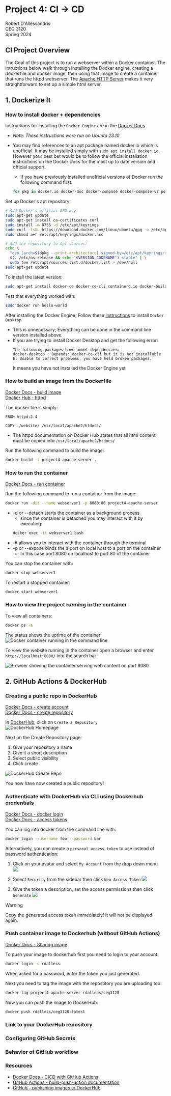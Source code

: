 # Project 4: CI -> CD  
Robert D'Allessandris  
CEG 3120  
Spring 2024  

## CI Project Overview 
  
The Goal of this project is to run a webserver within a Docker container. The intructions below walk through installing the Docker engine, creating a dockerfile and docker image, then using that image to create a container that runs the httpd webserver. The [Apache HTTP Server](https://hub.docker.com/_/httpd) makes it very straightforward to set up a simple html server. 

## 1. Dockerize It
  
### How to install docker + dependencies  

Instructions for installing the `Docker Engine` are in the [Docker Docs](https://docs.docker.com/engine/install/ubuntu/#install-using-the-repository)
- *Note: These instructions were run on Ubuntu 23.10*
- You may find references to an apt package named docker.io which is unofficial. It may be installed simply with `sudo apt install docker.io`. However your best bet would be to follow the official installation instructions on the Docker Docs for the most up to date version and official support.
    - If you have previously installed unofficial versions of Docker run the following command first:

    ```bash
    for pkg in docker.io docker-doc docker-compose docker-compose-v2 podman-docker containerd runc; do sudo apt-get remove $pkg; done
    ```

Set up Docker's apt repository:
```bash
# Add Docker's official GPG key:
sudo apt-get update
sudo apt-get install ca-certificates curl
sudo install -m 0755 -d /etc/apt/keyrings
sudo curl -fsSL https://download.docker.com/linux/ubuntu/gpg -o /etc/apt/keyrings/docker.asc
sudo chmod a+r /etc/apt/keyrings/docker.asc

# Add the repository to Apt sources:
echo \
  "deb [arch=$(dpkg --print-architecture) signed-by=/etc/apt/keyrings/docker.asc] https://download.docker.com/linux/ubuntu \
  $(. /etc/os-release && echo "$VERSION_CODENAME") stable" | \
  sudo tee /etc/apt/sources.list.d/docker.list > /dev/null
sudo apt-get update
```  

To install the latest version:

```bash
sudo apt-get install docker-ce docker-ce-cli containerd.io docker-buildx-plugin docker-compose-plugin
```

Test that everything worked with:  
```bash
sudo docker run hello-world
```

After installing the Docker Engine, Follow these [instructions](https://docs.docker.com/desktop/install/ubuntu/) to install `Docker Desktop`
- This is unnecessary; Everything can be done in the command line version installed above.
- If you are trying to install Docker Desktop and get the following error:
    ```
    The following packages have unmet dependencies:
    docker-desktop : Depends: docker-ce-cli but it is not installable
    E: Unable to correct problems, you have held broken packages.
    ```
    It means you have not installed the Docker Engine yet  
### How to build an image from the Dockerfile

[Docker Docs - build image](https://docs.docker.com/reference/cli/docker/image/build/)  
[Docker Hub - httpd](https://hub.docker.com/_/httpd)

The docker file is simply:
```docker
FROM httpd:2.4

COPY ./website/ /usr/local/apache2/htdocs/
```
- The httpd documentation on Docker Hub states that all html content must be copied into `/usr/local/apache2/htdocs/`  

Run the following command to build the image: 
```bash
docker build -t project4-apache-server .
```
  
### How to run the container  

[Docker Docs - run container](https://docs.docker.com/reference/cli/docker/container/run/)  

Run the following command to run a container from the image:
```bash
docker run -dit --name webserver1 -p 8080:80 project4-apache-server
```
- -d or --detach starts the container as a background process
    - since the container is detached you may interact with it by executing: 
    ```bash
    docker exec -it webserver1 bash
    ```
- -it allows you to interact with the container through the terminal
- -p or --expose binds the a port on local host to a port on the container
    - In this case port 8080 on localhost to port 80 of the container

You can stop the container with:
```bash
docker stop webserver1
```

To restart a stopped container:
```bash
docker start webserver1
```

### How to view the project running in the container
To view all containers:
```bash
docker ps -a
```
The status shows the uptime of the container  
![Docker container running in the command line](./img/docker_ps.png)  

To view the website running in the container open a browser and enter `http://localhost:8080/` into the search bar  
  

![Browser showing the container serving web content on port 8080](./img/container_in_browser.png)


## 2. GitHub Actions & DockerHub  

### Creating a public repo in DockerHub

[Docker Docs - create account](https://docs.docker.com/docker-id/)  
[Docker Docs - create repository](https://docs.docker.com/docker-hub/repos/create/)  

In [DockerHub](https://hub.docker.com/), click on `Create a Repository`  
![DockerHub Homepage](./img/dockerhub_homepage.png)

Next on the Create Repository page: 
1. Give your repository a name
2. Give it a short description
3. Select public visibility
4. Click create

![DockerHub Create Repo](./img/dockerhub_create_repo.png)  
  
You now have now created a public repository!

### Authenticate with DockerHub via CLI using Dockerhub credentials  
[Docker Docs - docker login](https://docs.docker.com/reference/cli/docker/login/)  
[Docker Docs - access tokens](https://docs.docker.com/security/for-developers/access-tokens/)  

You can log into docker from the command line with:  

```bash
docker login --username foo --password bar
```  

Alternatively, you can create a `personal access token` to use instead of password authentication:  

1. Click on your avatar and select `My Account` from the drop down menu  
![](./img/docker_myaccount.png)  

2. Select `Security` from the sidebar then click `New Access Token`
![](./img/docker_security.png)  

3. Give the token a description, set the access permissions then click `Generate`
![](./img/docker_access_token.png)  
  

> [!WARNING]  
> Copy the generated access token immediately! It will not be displayed again.

### Push container image to Dockerhub (without GitHub Actions)  
[Docker Docs - Sharing image](https://docs.docker.com/get-started/04_sharing_app/)

To push your image to dockerhub first you need to login to your account:  
  
```bash
docker login -u rdalless
```  
When asked for a password, enter the token you just generated.  
  
Next you need to tag the image with the repostitory you are uploading too:  
  
```bash
docker tag project4-apache-server rdalless/ceg3120
```  
  
Now you can push the image to DockerHub:  
  
```bash
docker push rdalless/ceg3120:latest
```  
  

### Link to your DockerHub repository

### Configuring GitHub Secrets

### Behavior of GitHub workflow

### Resources

- [Docker Docs - CICD with GitHub Actions](https://docs.docker.com/ci-cd/github-actions/)
- [GitHub Actions - build-push-action documentation](https://github.com/marketplace/actions/build-and-push-docker-images)
- [GitHub - publishing images to DockerHub](https://docs.github.com/en/actions/guides/publishing-docker-images#publishing-images-to-docker-hub)